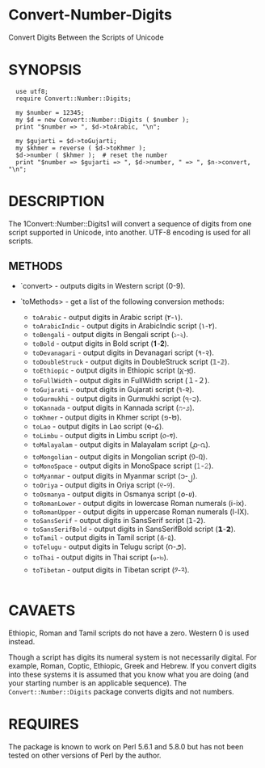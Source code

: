 # Convert-Number-Digits
Convert Digits Between the Scripts of Unicode


# SYNOPSIS
```
  use utf8;
  require Convert::Number::Digits;

  my $number = 12345;
  my $d = new Convert::Number::Digits ( $number );
  print "$number => ", $d->toArabic, "\n";

  my $gujarti = $d->toGujarti;
  my $khmer = reverse ( $d->toKhmer );
  $d->number ( $khmer );  # reset the number
  print "$number => $gujarti => ", $d->number, " => ", $n->convert, "\n";
```

#  DESCRIPTION

The 1Convert::Number::Digits1 will convert a sequence of digits from one
script supported in Unicode, into another.  UTF-8 encoding is used
for all scripts.


## METHODS


* `convert> - outputs digits in Western script (0-9).

* `toMethods> - get a list of the following conversion methods:

  * `toArabic` - output digits in Arabic script (١-٢).
  * `toArabicIndic` - output digits in ArabicIndic script (۱-۲).
  * `toBengali` - output digits in Bengali script (১-২).
  * `toBold` - output digits in Bold script (𝟏-𝟐).
  * `toDevanagari` - output digits in Devanagari script (१-२).
  * `toDoubleStruck` - output digits in DoubleStruck script (𝟙-𝟚).
  * `toEthiopic` - output digits in Ethiopic script (፩-፪).
  * `toFullWidth` - output digits in FullWidth script (１-２).
  * `toGujarati` - output digits in Gujarati script (૧-૨).
  * `toGurmukhi` - output digits in Gurmukhi script (੧-੨).
  * `toKannada` - output digits in Kannada script (೧-೨).
  * `toKhmer` - output digits in Khmer script (១-២).
  * `toLao` - output digits in Lao script (໑-໒).
  * `toLimbu` - output digits in Limbu script (᥆-᥏).
  * `toMalayalam` - output digits in Malayalam script (൧-൨).
  * `toMongolian` - output digits in Mongolian script (᠑-᠒).
  * `toMonoSpace` - output digits in MonoSpace script (𝟷-𝟸).
  * `toMyanmar` - output digits in Myanmar script (၁-၂).
  * `toOriya` - output digits in Oriya script (୧-୨).
  * `toOsmanya` - output digits in Osmanya script (𐒠-𐒩).
  * `toRomanLower` - output digits in lowercase Roman numerals (ⅰ-ⅸ).
  * `toRomanUpper` - output digits in uppercase Roman numerals (Ⅰ-Ⅸ).
  * `toSansSerif` - output digits in SansSerif script (𝟣-𝟤).
  * `toSansSerifBold` - output digits in SansSerifBold script (𝟭-𝟮).
  * `toTamil` - output digits in Tamil script (௧-௨).
  * `toTelugu` - output digits in Telugu script (౧-౨).
  * `toThai` - output digits in Thai script (๑-๒).
  * `toTibetan` - output digits in Tibetan script (༡-༢).


# CAVAETS

Ethiopic, Roman and Tamil scripts do not have a zero.  Western 0 is used instead.

Though a script has digits its numeral system is not necessarily digital.
For example, Roman, Coptic, Ethiopic, Greek and Hebrew.  If you convert
digits into these systems it is assumed that you know what you are doing
(and your starting number is an applicable sequence).  The `Convert::Number::Digits`
package converts digits and not numbers.


# REQUIRES

The package is known to work on Perl 5.6.1 and 5.8.0 but has not been tested on
other versions of Perl by the author. 
